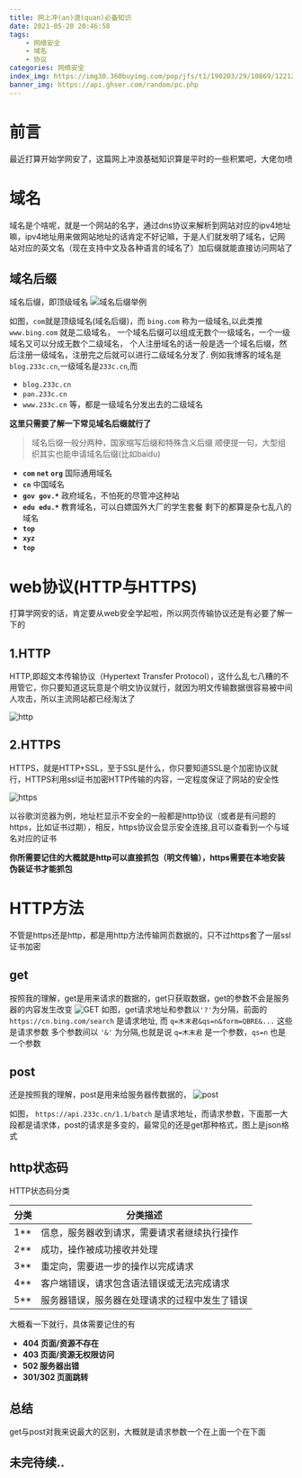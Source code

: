 ```yaml
---
title: 网上冲(an)浪(quan)必备知识
date: 2021-05-20 20:46:58
tags:
    - 网络安全
    - 域名
    - 协议
categories: 网络安全
index_img: https://img30.360buyimg.com/pop/jfs/t1/190203/29/10869/122121/60dae6acE8918b194/31a0bfda96690f2e.jpg
banner_img: https://api.ghser.com/random/pc.php
---
```


# 前言

最近打算开始学网安了，这篇网上冲浪基础知识算是平时的一些积累吧，大佬勿喷

# 域名
域名是个啥呢，就是一个网站的名字，通过dns协议来解析到网站对应的ipv4地址嘛，ipv4地址用来做网站地址的话肯定不好记嘛，于是人们就发明了域名，记网站对应的英文名（现在支持中文及各种语言的域名了）加后缀就能直接访问网站了

## 域名后缀
域名后缀，即顶级域名
![域名后缀举例](https://img30.360buyimg.com/pop/jfs/t1/189450/33/3621/27039/60a767bcE4bb0db1d/745a155ed94aa831.png "域名后缀举例")

如图，`com`就是顶级域名(域名后缀)，而 `bing.com` 称为一级域名,以此类推 `www.bing.com` 就是二级域名，
一个域名后缀可以组成无数个一级域名，一个一级域名又可以分成无数个二级域名，
个人注册域名的话一般是选一个域名后缀，然后注册一级域名，注册完之后就可以进行二级域名分发了.
例如我博客的域名是`blog.233c.cn`,一级域名是`233c.cn`,而
- `blog.233c.cn`
- `pan.233c.cn`
- `www.233c.cn` 
等，都是一级域名分发出去的二级域名

**这里只需要了解一下常见域名后缀就行了**
>域名后缀一般分两种，国家缩写后缀和特殊含义后缀
>顺便提一句，大型组织其实也能申请域名后缀(比如baidu)

- **`com`  `net` `org`** 国际通用域名
- **`cn`**  中国域名
- **`gov gov.*`** 政府域名，不怕死的尽管冲这种站
- **`edu edu.*`** 教育域名，可以白嫖国外大厂的学生套餐
剩下的都算是杂七乱八的域名
- **`top`**
- **`xyz`**
- **`top`**

# web协议(HTTP与HTTPS)

打算学网安的话，肯定要从web安全学起啦，所以网页传输协议还是有必要了解一下的

## 1.HTTP

HTTP,即超文本传输协议（Hypertext Transfer Protocol），这什么乱七八糟的不用管它，你只要知道这玩意是个明文协议就行，就因为明文传输数据很容易被中间人攻击，所以主流网站都已经淘汰了

![http](https://img30.360buyimg.com/pop/jfs/t1/187864/38/4204/56423/60a6638cE33f56c18/b22ca3b03184b75f.png "http")

## 2.HTTPS

HTTPS，就是HTTP+SSL，至于SSL是什么，你只要知道SSL是个加密协议就行，HTTPS利用ssl证书加密HTTP传输的内容，一定程度保证了网站的安全性

![https](https://img30.360buyimg.com/pop/jfs/t1/190699/19/4241/46274/60a663beE97055bd0/4fde71c889544fef.png "https")

以谷歌浏览器为例，地址栏显示不安全的一般都是http协议（或者是有问题的https，比如证书过期），相反，https协议会显示安全连接,且可以查看到一个与域名对应的证书

**你所需要记住的大概就是http可以直接抓包（明文传输），https需要在本地安装伪装证书才能抓包**

# HTTP方法

不管是https还是http，都是用http方法传输网页数据的，只不过https套了一层ssl证书加密

## get
按照我的理解，get是用来请求的数据的，get只获取数据，get的参数不会是服务器的内容发生改变
![GET](https://img30.360buyimg.com/pop/jfs/t1/190184/4/4357/70086/60a778c5E54729a7a/4c0d0d1fe92ab5fc.png)
如图，get请求地址和参数以`'?'`为分隔，前面的 `https://cn.bing.com/search` 是请求地址,
而 `q=木末君&qs=n&form=QBRE&...` 这些是请求参数
多个参数间以 `'&'` 为分隔,也就是说 `q=木末君` 是一个参数，`qs=n` 也是一个参数


## post
还是按照我的理解，post是用来给服务器传数据的，
![post](https://img30.360buyimg.com/pop/jfs/t1/177863/34/5302/45060/60a77c87E57682171/e0fcda218b75215b.png)

如图， `https://api.233c.cn/1.1/batch` 是请求地址，而请求参数，下面那一大段都是请求体，post的请求是多变的，最常见的还是get那种格式，图上是json格式

## http状态码


HTTP状态码分类


| 分类	| 分类描述 |
| --- | -------- |
| 1**	| 信息，服务器收到请求，需要请求者继续执行操作|
| 2**	| 成功，操作被成功接收并处理
| 3**	| 重定向，需要进一步的操作以完成请求
| 4**	| 客户端错误，请求包含语法错误或无法完成请求
| 5**	| 服务器错误，服务器在处理请求的过程中发生了错误

大概看一下就行，具体需要记住的有
- **404 页面/资源不存在**
- **403 页面/资源无权限访问**
- **502 服务器出错**
- **301/302 页面跳转**

## 总结

get与post对我来说最大的区别，大概就是请求参数一个在上面一个在下面

## 未完待续..

